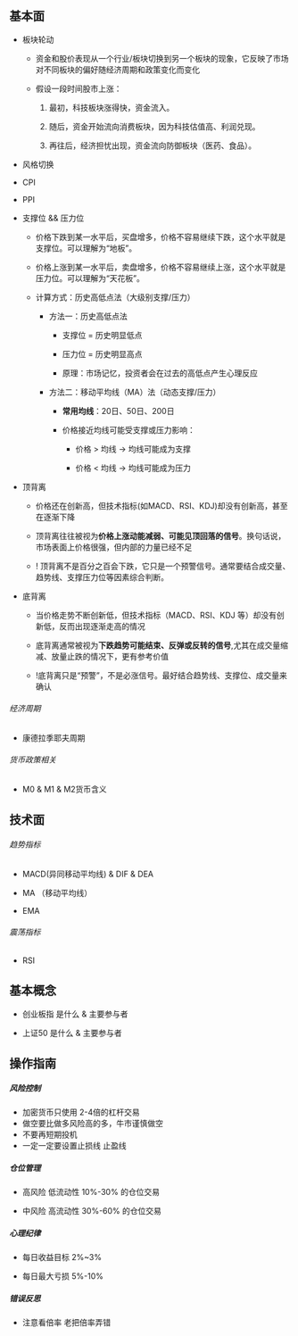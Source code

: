# 

## 基本面

- 板块轮动
  
  - 资金和股价表现从一个行业/板块切换到另一个板块的现象，它反映了市场对不同板块的偏好随经济周期和政策变化而变化
  
  - 假设一段时间股市上涨：
    
    1. 最初，科技板块涨得快，资金流入。
    
    2. 随后，资金开始流向消费板块，因为科技估值高、利润兑现。
    
    3. 再往后，经济担忧出现，资金流向防御板块（医药、食品）。

- 风格切换

- CPI 

- PPI

- 支撑位 && 压力位
  
  - 价格下跌到某一水平后，买盘增多，价格不容易继续下跌，这个水平就是支撑位。可以理解为“地板”。
  
  - 价格上涨到某一水平后，卖盘增多，价格不容易继续上涨，这个水平就是压力位。可以理解为“天花板”。
  
  - 计算方式：历史高低点法（大级别支撑/压力）
    
    - 方法一：历史高低点法
      
      - 支撑位 = 历史明显低点
      
      - 压力位 = 历史明显高点
      
      - 原理：市场记忆，投资者会在过去的高低点产生心理反应
    
    - 方法二：移动平均线（MA）法（动态支撑/压力）
      
      - **常用均线**：20日、50日、200日
      
      - 价格接近均线可能受支撑或压力影响：
        
        - 价格 > 均线 → 均线可能成为支撑
        
        - 价格 < 均线 → 均线可能成为压力

- 顶背离
  
  - 价格还在创新高，但技术指标(如MACD、RSI、KDJ)却没有创新高，甚至在逐渐下降
  
  - 顶背离往往被视为**价格上涨动能减弱、可能见顶回落的信号**。换句话说，市场表面上价格很强，但内部的力量已经不足
  
  - ! 顶背离不是百分之百会下跌，它只是一个预警信号。通常要结合成交量、趋势线、支撑压力位等因素综合判断。

- 底背离
  
  - 当价格走势不断创新低，但技术指标（MACD、RSI、KDJ 等）却没有创新低，反而出现逐渐走高的情况
  
  - 底背离通常被视为**下跌趋势可能结束、反弹或反转的信号**,尤其在成交量缩减、放量止跌的情况下，更有参考价值
  
  - !底背离只是“预警”，不是必涨信号。最好结合趋势线、支撑位、成交量来确认

###### 经济周期

- 康德拉季耶夫周期

###### 货币政策相关

- M0 & M1 & M2货币含义

## 技术面

###### 趋势指标

- MACD(异同移动平均线) & DIF & DEA

- MA （移动平均线）

- EMA

###### 震荡指标

- RSI

## 基本概念

- 创业板指 是什么 & 主要参与者

- 上证50 是什么 & 主要参与者

## 操作指南

##### 风险控制

- 加密货币只使用 2-4倍的杠杆交易
- 做空要比做多风险高的多，牛市谨慎做空
- 不要再短期投机
- 一定一定要设置止损线 止盈线

##### 仓位管理

- 高风险 低流动性 10%-30% 的仓位交易

- 中风险 高流动性 30%-60% 的仓位交易

##### 心理纪律

- 每日收益目标 2%~3%

- 每日最大亏损 5%-10%

##### 错误反思

+ 注意看倍率 老把倍率弄错
